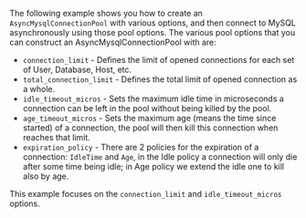 The following example shows you how to create an `AsyncMysqlConnectionPool` with various options, and then connect to MySQL asynchronously using those pool options. The various pool options that you can construct an AsyncMysqlConnectionPool with are:

* `connection_limit` - Defines the limit of opened connections for each set of User, Database, Host, etc.
* `total_connection_limit` - Defines the total limit of opened connection as a whole.
* `idle_timeout_micros` - Sets the maximum idle time in microseconds a connection can be left in the pool without being killed by the pool.
* `age_timeout_micros` - Sets the maximum age (means the time since started) of a connection, the pool will then kill this connection when reaches that limit.
* `expiration_policy` - There are 2 policies for the expiration of a connection: `IdleTime` and `Age`, in the Idle policy a connection will only die after some time being idle; in Age policy we extend the idle one to kill also by age.

This example focuses on the `connection_limit` and `idle_timeout_micros` options.
